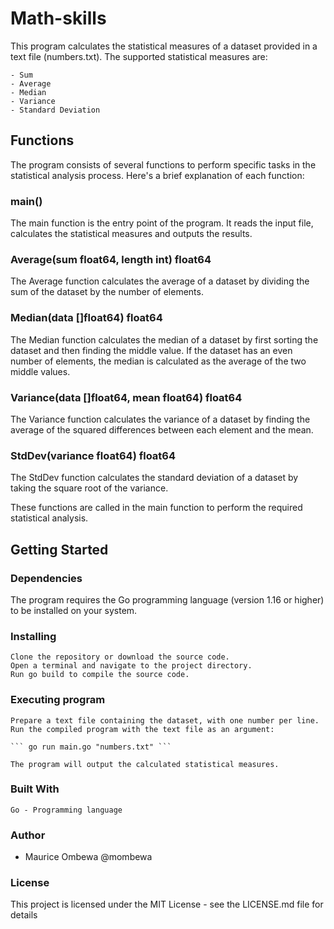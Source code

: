 # Math-skills

This program calculates the statistical measures of a dataset provided in a text file (numbers.txt). The supported statistical measures are:

    - Sum
    - Average
    - Median
    - Variance
    - Standard Deviation

## Functions

The program consists of several functions to perform specific tasks in the statistical analysis process. Here's a brief explanation of each function:
### main()

The main function is the entry point of the program. It reads the input file, calculates the statistical measures and outputs the results.

### Average(sum float64, length int) float64

The Average function calculates the average of a dataset by dividing the sum of the dataset by the number of elements.

### Median(data []float64) float64

The Median function calculates the median of a dataset by first sorting the dataset and then finding the middle value. If the dataset has an even number of elements, the median is calculated as the average of the two middle values.

### Variance(data []float64, mean float64) float64

The Variance function calculates the variance of a dataset by finding the average of the squared differences between each element and the mean.

### StdDev(variance float64) float64

The StdDev function calculates the standard deviation of a dataset by taking the square root of the variance.

These functions are called in the main function to perform the required statistical analysis.

## Getting Started
### Dependencies

The program requires the Go programming language (version 1.16 or higher) to be installed on your system.
### Installing

    Clone the repository or download the source code.
    Open a terminal and navigate to the project directory.
    Run go build to compile the source code.

### Executing program

    Prepare a text file containing the dataset, with one number per line.
    Run the compiled program with the text file as an argument:

    ``` go run main.go "numbers.txt" ```

    The program will output the calculated statistical measures.

### Built With

    Go - Programming language

### Author

- Maurice Ombewa @mombewa

### License

This project is licensed under the MIT License - see the LICENSE.md file for details

